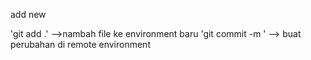 add new

'git add .' -->nambah file ke environment baru
'git commit -m ' --> buat perubahan di remote environment